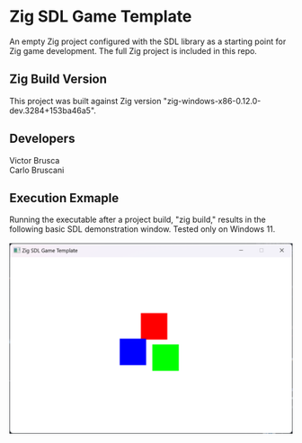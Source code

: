 # Zig SDL Game Template
An empty Zig project configured with the SDL library as a starting point for Zig game development. The full Zig project is included in this repo.

## Zig Build Version
This project was built against Zig version "zig-windows-x86-0.12.0-dev.3284+153ba46a5".

## Developers
Victor Brusca<br>
Carlo Bruscani

## Execution Exmaple
Running the executable after a project build, "zig build," results in the following basic SDL demonstration window. Tested only on Windows 11.
<br><br>
![Screen Shot of SDL Window](storage/sc1.png)
